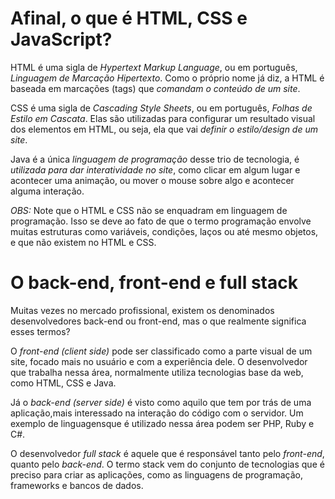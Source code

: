# Afinal, o que é HTML, CSS e JavaScript?

HTML é uma sigla de _Hypertext Markup Language_, ou em português, *Linguagem de Marcação Hipertexto*. Como o próprio nome já diz, a HTML é baseada em marcações (tags) que *comandam o conteúdo de um site*.

CSS é uma sigla de _Cascading Style Sheets_, ou em português, *Folhas de Estilo em Cascata*. Elas são utilizadas para configurar um resultado visual dos elementos em HTML, ou seja, ela que vai *definir o estilo/design de um site*.

Java é a única *linguagem de programação* desse trio de tecnologia, é *utilizada para dar interatividade no site*, como clicar em algum lugar e acontecer uma animação, ou mover o mouse sobre algo e acontecer alguma interação.

*OBS:* Note que o HTML e CSS não se enquadram em linguagem de programação. Isso se deve ao fato de que o termo programação envolve muitas estruturas como variáveis, condições, laços ou até mesmo objetos, e que não existem no HTML e CSS.

# O back-end, front-end e full stack

Muitas vezes no mercado profissional, existem os denominados desenvolvedores back-end ou front-end, mas o que realmente significa esses termos? 

O *front-end (client side)* pode ser classificado como a parte visual de um site, focado mais no usuário e com a experiência dele. O desenvolvedor que trabalha nessa área, normalmente utiliza tecnologias base da web, como HTML, CSS e Java.

Já o *back-end (server side)* é visto como aquilo que tem por trás de uma aplicação,mais interessado na interação do código com o servidor. Um exemplo de linguagensque é utilizado nessa área podem ser PHP, Ruby e C#.

O desenvolvedor *full stack* é aquele que é responsável tanto pelo *front-end*, quanto pelo *back-end*. O termo stack vem do conjunto de tecnologias que é preciso para criar as aplicações, como as linguagens de programação, frameworks e bancos de dados.
